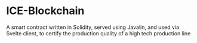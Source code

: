 # ICE-Blockchain
A smart contract written in Solidity, served using Javalin, and used via Svelte client, to certify the production quality of a high tech production line
